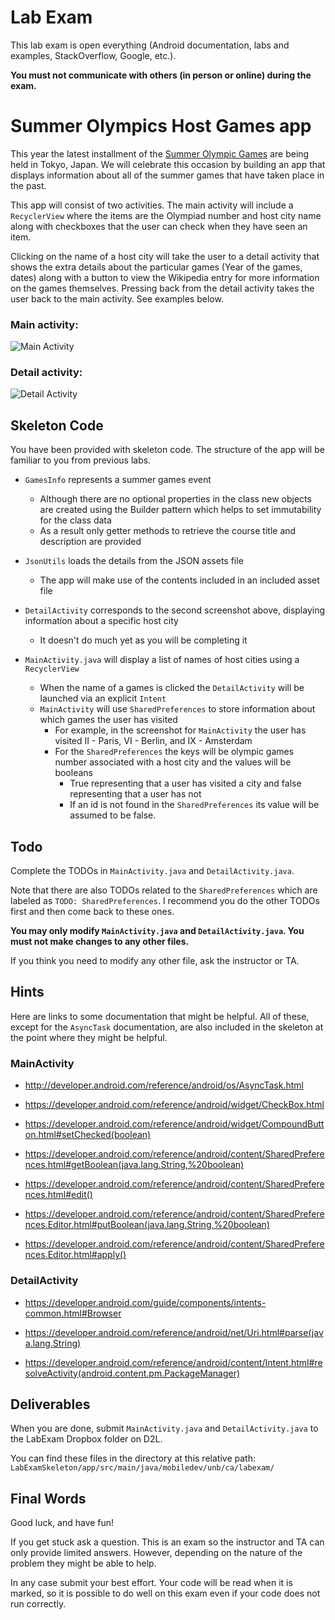 # Lab Exam

This lab exam is open everything (Android documentation, labs and examples, StackOverflow, Google, etc.).

**You must not communicate with others (in person or online) during the exam.**

# Summer Olympics Host Games app

This year the latest installment of the [Summer Olympic Games](https://en.wikipedia.org/wiki/Summer_Olympic_Games) are being held in Tokyo, Japan.  We will celebrate this occasion by building an app that displays information about all of the summer games that have taken place in the past.

This app will consist of two activities. The main activity will include a `RecyclerView` where the items are the Olympiad number and host city name along with checkboxes that the user can check when they have seen an item.

Clicking on the name of a host city will take the user to a detail activity
that shows the extra details about the particular games (Year of the games, dates) along with a button to view the Wikipedia entry for more information on the games themselves. Pressing back from the detail activity takes the user back to the main activity. See examples below.

### Main activity:

![Main Activity](../screenshots/LabExam/main-activity.png)

### Detail activity:

![Detail Activity](../screenshots/LabExam/detail-activity.png)

## Skeleton Code

You have been provided with skeleton code. The structure of the app
will be familiar to you from previous labs.

* `GamesInfo` represents a summer games event
  * Although there are no optional properties in the class new objects are created using the Builder pattern which helps to set immutability for the class data
  * As a result only getter methods to retrieve the course title and description are provided

* `JsonUtils` loads the details from the JSON assets file
  * The app will make use of the contents included in an included asset file

* `DetailActivity` corresponds to the second screenshot above, displaying information about a specific host city
  * It doesn't do much yet as you will be completing it

* `MainActivity.java` will display a list of names of host cities using a ` RecyclerView`
  * When the name of a games is clicked the `DetailActivity` will be launched via an explicit `Intent`
  * `MainActivity` will use `SharedPreferences` to store information about which games the user has visited
    * For example, in the screenshot for `MainActivity` the user has visited II - Paris, VI - Berlin, and IX - Amsterdam
    * For the `SharedPreferences` the keys will be olympic games number associated with a host city and the values will be booleans
      * True representing that a user has visited a city and false representing that a user has not
      * If an id is not found in the `SharedPreferences` its value will be assumed to be false.

## Todo

Complete the TODOs in `MainActivity.java` and `DetailActivity.java`.

Note that there are also TODOs related to the `SharedPreferences` which are labeled as `TODO: SharedPreferences`. I recommend you do the other TODOs first and then come back to these ones.

**You may only modify `MainActivity.java` and `DetailActivity.java`. You must not make changes to any other
files.**

If you think you need to modify any other file, ask the instructor or TA.

## Hints

Here are links to some documentation that might be helpful. All of
these, except for the `AsyncTask` documentation, are also included
in the skeleton at the point where they might be helpful.

### MainActivity

* <http://developer.android.com/reference/android/os/AsyncTask.html>

* <https://developer.android.com/reference/android/widget/CheckBox.html>

* <https://developer.android.com/reference/android/widget/CompoundButton.html#setChecked(boolean)>

* <https://developer.android.com/reference/android/content/SharedPreferences.html#getBoolean(java.lang.String,%20boolean)>

* <https://developer.android.com/reference/android/content/SharedPreferences.html#edit()>

* <https://developer.android.com/reference/android/content/SharedPreferences.Editor.html#putBoolean(java.lang.String,%20boolean)>

* <https://developer.android.com/reference/android/content/SharedPreferences.Editor.html#apply()>

### DetailActivity

* <https://developer.android.com/guide/components/intents-common.html#Browser>

* <https://developer.android.com/reference/android/net/Uri.html#parse(java.lang.String)>

* <https://developer.android.com/reference/android/content/Intent.html#resolveActivity(android.content.pm.PackageManager)>


## Deliverables

When you are done, submit `MainActivity.java` and `DetailActivity.java` to the LabExam Dropbox folder on D2L.

You can find these files in the directory at this relative path: `LabExamSkeleton/app/src/main/java/mobiledev/unb/ca/labexam/`


## Final Words

Good luck, and have fun!

If you get stuck ask a question. This is an exam so the instructor and TA can only provide limited answers. However, depending on the nature of the problem they might be able to help.

In any case submit your best effort. Your code will be read when it is marked, so it is possible to do well on this exam even if your code does not run correctly.
